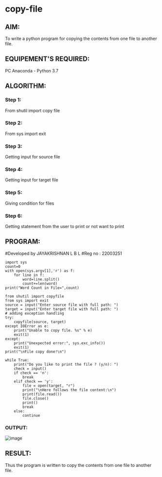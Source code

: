 # copy-file
## AIM:
To write a python program for copying the contents from one file to another file.
## EQUIPEMENT'S REQUIRED: 
PC
Anaconda - Python 3.7
## ALGORITHM: 
### Step 1:
 From shutil import copy file
### Step 2: 
  From sys import exit
### Step 3: 
 Getting input for source file
### Step 4:  
 Getting input for target file
### Step 5: 
 Giving condition for files
### Step 6: 
 Getting statement from the user to print or not want to print
## PROGRAM:

#Developed by JAYAKRISHNAN L B L
#Reg no : 22003251 
```
import sys
count=0
with open(sys.argv[1],'r') as f:
    for line in f:
        word=line.split()
        count+=len(word)
print("Word Count in File=",count)

from shutil import copyfile
from sys import exit
source = input("Enter source file with full path: ")
target = input("Enter target file with full path: ")
# adding exception handling
try:
    copyfile(source, target)
except IOError as e:
    print("Unable to copy file. %s" % e)
    exit(1)
except:
    print("Unexpected error:", sys.exc_info())
    exit(1)
print("\nFile copy done!\n")

while True:
    print("Do you like to print the file ? (y/n): ")
    check = input()
    if check == 'n':
        break
    elif check == 'y':
        file = open(target, "r")
        print("\nHere follows the file content:\n")
        print(file.read())
        file.close()
        print()
        break
    else:
        continue
```

### OUTPUT:
![image](https://user-images.githubusercontent.com/120232371/215267380-7f578803-e708-4922-947a-c247c18103f7.png)


## RESULT:
Thus the program is written to copy the contents from one file to another file.
